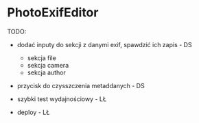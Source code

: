 # PhotoExifEditor
TODO:
- dodać inputy do sekcji z danymi exif, spawdzić ich zapis - DS
    - sekcja file
    - sekcja camera
    - sekcja author
- przycisk do czysszczenia metaddanych - DS
- szybki test wydajnościowy - LŁ

- deploy - LŁ
